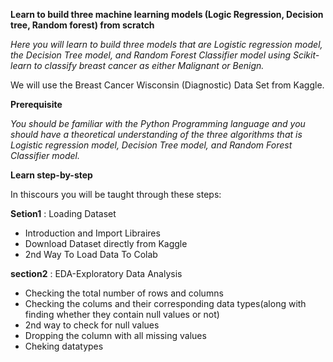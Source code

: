 **Learn to build three machine learning models (Logic Regression, Decision tree, Random forest) from scratch**


*Here you will learn to build three models that are Logistic regression model, the Decision Tree model, and Random Forest Classifier model using Scikit-learn to classify breast cancer as either Malignant or Benign.*

We will use the Breast Cancer Wisconsin (Diagnostic) Data Set from Kaggle.

**Prerequisite**

*You should be familiar with the Python Programming language and you should have a theoretical understanding of the three algorithms that is Logistic regression model, Decision Tree model, and Random Forest Classifier model.*

**Learn step-by-step**

In thiscours you will be taught through these steps:

**Setion1** : Loading Dataset
-  Introduction and Import Libraires
-  Download Dataset directly from Kaggle
-  2nd Way To Load Data To Colab
   
**section2** : EDA-Exploratory Data Analysis
-  Checking the total number of rows and columns
-  Checking the colums and their corresponding data types(along with finding whether they contain null values or not)
-  2nd way to check for null values
-  Dropping the column with all missing values
-  Cheking datatypes 
